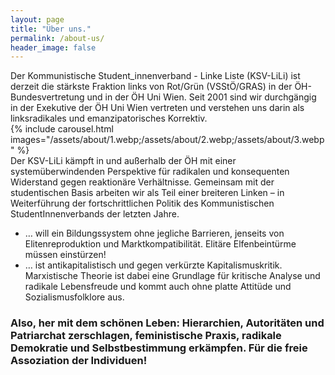 ```yaml
---
layout: page
title: "Über uns."
permalink: /about-us/
header_image: false
---
```


Der Kommunistische Student_innenverband - Linke Liste (KSV-LiLi) ist derzeit die stärkste Fraktion links von Rot/Grün (VSStÖ/GRAS) in der ÖH-Bundesvertretung und in der ÖH Uni Wien. Seit 2001 sind wir durchgängig in der Exekutive der ÖH Uni Wien vertreten und verstehen uns darin als linksradikales und emanzipatorisches Korrektiv.
<br>
{% include carousel.html images="/assets/about/1.webp;/assets/about/2.webp;/assets/about/3.webp" %}
<br>
Der KSV-LiLi kämpft in und außerhalb der ÖH mit einer systemüberwindenden Perspektive für radikalen und konsequenten Widerstand gegen reaktionäre Verhältnisse. Gemeinsam mit der studentischen Basis arbeiten wir als Teil einer breiteren Linken – in Weiterführung der fortschrittlichen Politik des Kommunistischen StudentInnenverbands der letzten Jahre.
<br>
* … will ein Bildungssystem ohne jegliche Barrieren, jenseits von Elitenreproduktion und Marktkompatibilität. Elitäre Elfenbeintürme müssen einstürzen!
* … ist antikapitalistisch und gegen verkürzte Kapitalismuskritik. Marxistische Theorie ist dabei eine Grundlage für kritische Analyse und radikale Lebensfreude und kommt auch ohne platte Attitüde und Sozialismusfolklore aus.

### Also, her mit dem schönen Leben: Hierarchien, Autoritäten und Patriarchat zerschlagen, feministische Praxis, radikale Demokratie und Selbstbestimmung erkämpfen. Für die freie Assoziation der Individuen!
